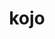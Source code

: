 ---
layout: page
title: kojo
nav: true
nav_order: 1
dropdown: true
children:
    - title: about
      permalink: /kojo
    - title: download
      permalink: /kojo-download
    - title: ebooks
      permalink: /kojo-ebooks
---